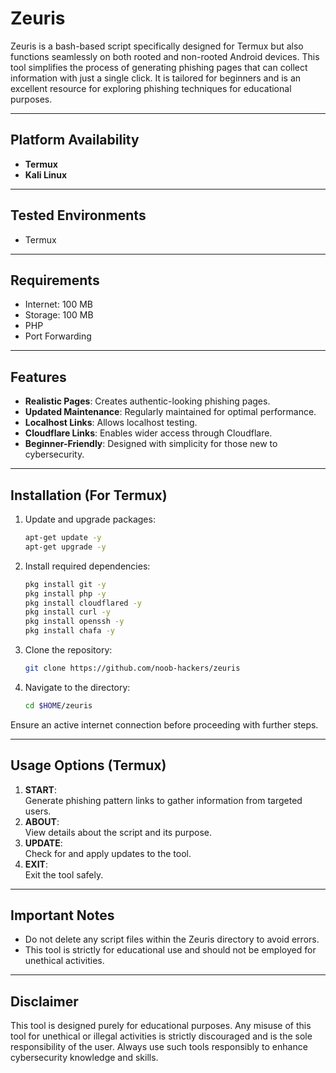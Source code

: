 # Zeuris

Zeuris is a bash-based script specifically designed for Termux but also functions seamlessly on both rooted and non-rooted Android devices. This tool simplifies the process of generating phishing pages that can collect information with just a single click. It is tailored for beginners and is an excellent resource for exploring phishing techniques for educational purposes.

---

## Platform Availability
- **Termux**  
- **Kali Linux**

---

## Tested Environments
- Termux  

---

## Requirements
- Internet: 100 MB  
- Storage: 100 MB  
- PHP  
- Port Forwarding  

---

## Features
- **Realistic Pages**: Creates authentic-looking phishing pages.  
- **Updated Maintenance**: Regularly maintained for optimal performance.  
- **Localhost Links**: Allows localhost testing.  
- **Cloudflare Links**: Enables wider access through Cloudflare.  
- **Beginner-Friendly**: Designed with simplicity for those new to cybersecurity.  

---

## Installation (For Termux)

1. Update and upgrade packages:
   ```bash
   apt-get update -y  
   apt-get upgrade -y  
   ```
2. Install required dependencies:
   ```bash
   pkg install git -y  
   pkg install php -y  
   pkg install cloudflared -y  
   pkg install curl -y  
   pkg install openssh -y  
   pkg install chafa -y  
   ```
3. Clone the repository:
   ```bash
   git clone https://github.com/noob-hackers/zeuris  
   ```
4. Navigate to the directory:
   ```bash
   cd $HOME/zeuris  
   ```

Ensure an active internet connection before proceeding with further steps.

---

## Usage Options (Termux)

1. **START**:  
   Generate phishing pattern links to gather information from targeted users.  
2. **ABOUT**:  
   View details about the script and its purpose.  
3. **UPDATE**:  
   Check for and apply updates to the tool.  
4. **EXIT**:  
   Exit the tool safely.  

---

## Important Notes
- Do not delete any script files within the Zeuris directory to avoid errors.  
- This tool is strictly for educational use and should not be employed for unethical activities.  

---

## Disclaimer
This tool is designed purely for educational purposes. Any misuse of this tool for unethical or illegal activities is strictly discouraged and is the sole responsibility of the user. Always use such tools responsibly to enhance cybersecurity knowledge and skills.
